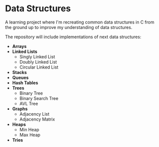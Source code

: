 # Data Structures

A learning project where I'm recreating common data structures in C from the ground up to improve my understanding of data structures.

The repository will include implementations of next data structures:

- **Arrays**
- **Linked Lists**
  - Singly Linked List
  - Doubly Linked List
  - Circular Linked List
- **Stacks**
- **Queues**
- **Hash Tables**
- **Trees**
  - Binary Tree
  - Binary Search Tree
  - AVL Tree
- **Graphs**
  - Adjacency List
  - Adjacency Matrix
- **Heaps**
  - Min Heap
  - Max Heap
- **Tries**
